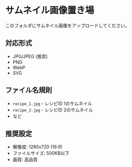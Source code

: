 # サムネイル画像置き場

このフォルダにサムネイル画像をアップロードしてください。

## 対応形式
- JPG/JPEG (推奨)
- PNG
- WebP
- SVG

## ファイル名規則
- `recipe_1.jpg` - レシピID 1のサムネイル
- `recipe_2.jpg` - レシピID 2のサムネイル
- など

## 推奨設定
- 解像度: 1280x720 (16:9)
- ファイルサイズ: 500KB以下
- 画質: 高品質
